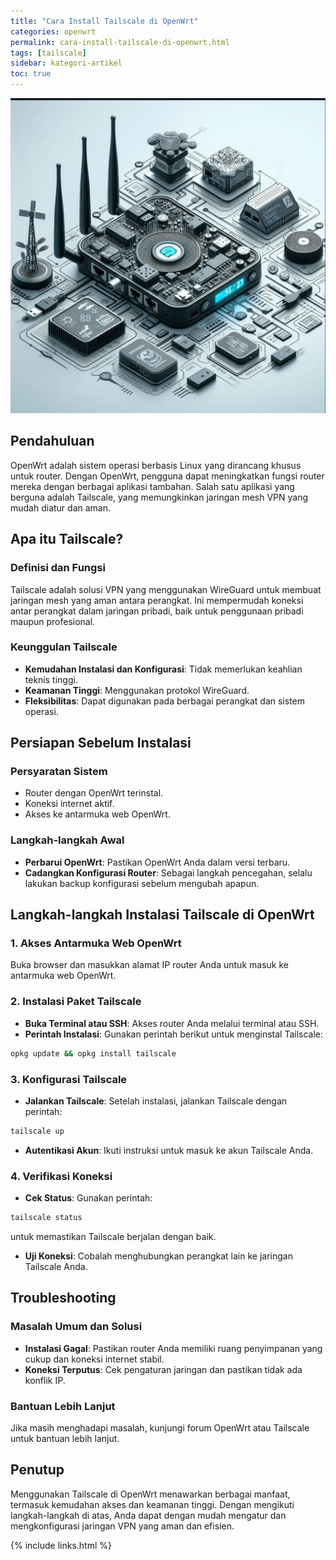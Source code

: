 ```yaml
---
title: "Cara Install Tailscale di OpenWrt"
categories: openwrt
permalink: cara-install-tailscale-di-openwrt.html
tags: [tailscale]
sidebar: kategori-artikel
toc: true
---
```


![install tailscale openwrt](/images/install-tailscale-openwrt.jpg)

## Pendahuluan

OpenWrt adalah sistem operasi berbasis Linux yang dirancang khusus untuk router. Dengan OpenWrt, pengguna dapat meningkatkan fungsi router mereka dengan berbagai aplikasi tambahan. Salah satu aplikasi yang berguna adalah Tailscale, yang memungkinkan jaringan mesh VPN yang mudah diatur dan aman.

## Apa itu Tailscale?

### Definisi dan Fungsi

Tailscale adalah solusi VPN yang menggunakan WireGuard untuk membuat jaringan mesh yang aman antara perangkat. Ini mempermudah koneksi antar perangkat dalam jaringan pribadi, baik untuk penggunaan pribadi maupun profesional.

### Keunggulan Tailscale

- **Kemudahan Instalasi dan Konfigurasi**: Tidak memerlukan keahlian teknis tinggi.
- **Keamanan Tinggi**: Menggunakan protokol WireGuard.
- **Fleksibilitas**: Dapat digunakan pada berbagai perangkat dan sistem operasi.

## Persiapan Sebelum Instalasi

### Persyaratan Sistem

- Router dengan OpenWrt terinstal.
- Koneksi internet aktif.
- Akses ke antarmuka web OpenWrt.

### Langkah-langkah Awal

- **Perbarui OpenWrt**: Pastikan OpenWrt Anda dalam versi terbaru.
- **Cadangkan Konfigurasi Router**: Sebagai langkah pencegahan, selalu lakukan backup konfigurasi sebelum mengubah apapun.

## Langkah-langkah Instalasi Tailscale di OpenWrt

### 1. Akses Antarmuka Web OpenWrt

Buka browser dan masukkan alamat IP router Anda untuk masuk ke antarmuka web OpenWrt.

### 2. Instalasi Paket Tailscale

- **Buka Terminal atau SSH**: Akses router Anda melalui terminal atau SSH.
- **Perintah Instalasi**: Gunakan perintah berikut untuk menginstal Tailscale:

```bash
opkg update && opkg install tailscale
```

### 3. Konfigurasi Tailscale

- **Jalankan Tailscale**: Setelah instalasi, jalankan Tailscale dengan perintah:

```bash
tailscale up
```
  
- **Autentikasi Akun**: Ikuti instruksi untuk masuk ke akun Tailscale Anda.

### 4. Verifikasi Koneksi

- **Cek Status**: Gunakan perintah:
  
```bash
tailscale status
```

untuk memastikan Tailscale berjalan dengan baik.

- **Uji Koneksi**: Cobalah menghubungkan perangkat lain ke jaringan Tailscale Anda.

## Troubleshooting

### Masalah Umum dan Solusi

- **Instalasi Gagal**: Pastikan router Anda memiliki ruang penyimpanan yang cukup dan koneksi internet stabil.
- **Koneksi Terputus**: Cek pengaturan jaringan dan pastikan tidak ada konflik IP.

### Bantuan Lebih Lanjut

Jika masih menghadapi masalah, kunjungi forum OpenWrt atau Tailscale untuk bantuan lebih lanjut.

## Penutup

Menggunakan Tailscale di OpenWrt menawarkan berbagai manfaat, termasuk kemudahan akses dan keamanan tinggi. Dengan mengikuti langkah-langkah di atas, Anda dapat dengan mudah mengatur dan mengkonfigurasi jaringan VPN yang aman dan efisien.

{% include links.html %}